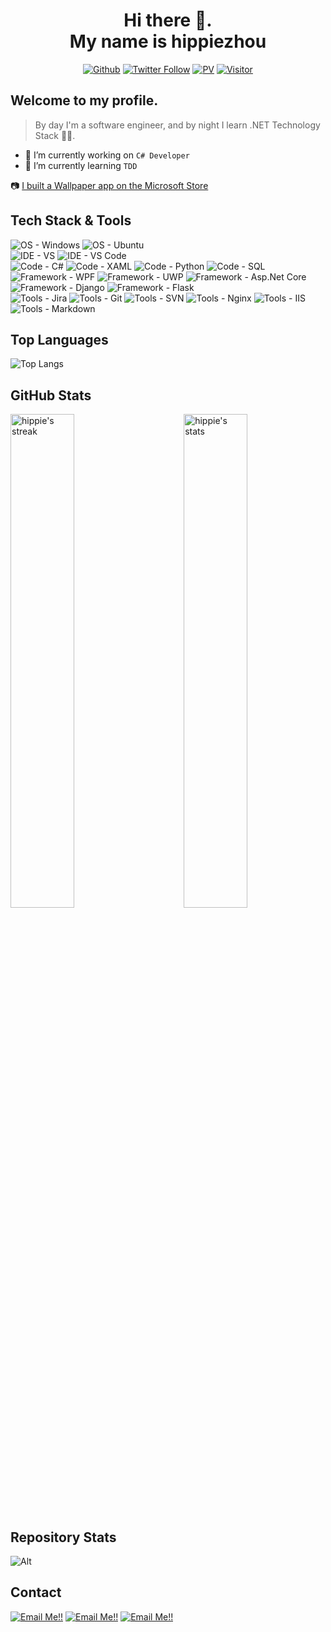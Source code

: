 <!--
**hippieZhou/hippieZhou** is a ✨ _special_ ✨ repository because its `README.md` (this file) appears on your GitHub profile.

Here are some ideas to get you started:

- 🔭 I’m currently working on ...
- 🌱 I’m currently learning ...
- 👯 I’m looking to collaborate on ...
- 🤔 I’m looking for help with ...
- 💬 Ask me about ...
- 📫 How to reach me: ...
- 😄 Pronouns: ...
- ⚡ Fun fact: ...
-->

<div align="center">
  <h1> Hi there 👋. <br>My name is hippiezhou</h1>

[![Github](https://img.shields.io/github/followers/hippiezhou?label=Follow&style=social)](https://github.com/hippiezhou)
[![Twitter Follow](https://img.shields.io/twitter/follow/hippiechou?label=People%20following%20me%20on%20Twitter&style=social)](https://twitter.com/intent/follow?screen_name=hippiechou) 
[![PV](https://komarev.com/ghpvc/?username=hippiezhou&color=ff69b4&label=PV+Since+2021-11-11)](https://github.com/hippiezhou)
[![Visitor](https://visitor-badge.laobi.icu/badge?page_id=hippiezhou.repoName)](https://github.com/hippiezhou)

</div>

## Welcome to my profile.

>By day I'm a software engineer, and by night I learn .NET Technology Stack 🙌🏽. 

- 🔭 I’m currently working on `C# Developer`
- 🌱 I’m currently learning `TDD` 

📷 [I built a Wallpaper app on the Microsoft Store](https://www.microsoft.com/en-us/p/attention-for-uwp/9nc82mfx4btz)

## Tech Stack & Tools
<p>
    <img alt="OS - Windows" src="https://img.shields.io/badge/OS-Windows-blue?style=flat-square&logo=microsoft&logoColor=white&color=%2300A1F1">
    <img alt="OS - Ubuntu" src="https://img.shields.io/badge/OS-Ubuntu-blue?style=flat-square&logo=linux&logoColor=white&color=%2300A1F1">
    <br/>
    <img alt="IDE - VS" src="https://img.shields.io/badge/IDE-VisualStudio-blue?style=flat-square&logo=visual-studio&logoColor=white&color=%2300A1F1">
    <img alt="IDE - VS Code" src="https://img.shields.io/badge/IDE-VSCode-blue?style=flat-square&logo=visual-studio-code&logoColor=white&color=%2300A1F1">
    <br/>
    <img alt="Code - C#" src="https://img.shields.io/badge/Code-CSharp-blue?style=flat-square&logo=c-sharp&logoColor=white&color=%2300A1F1">
    <img alt="Code - XAML" src="https://img.shields.io/badge/Code-XAML-blue?style=flat-square&logo=xaml&logoColor=white&color=%2300A1F1">
    <img alt="Code - Python" src="https://img.shields.io/badge/Code-Python-blue?style=flat-square&logo=python&logoColor=white&color=%2300A1F1">
    <img alt="Code - SQL" src="https://img.shields.io/badge/Code-SQL-blue?style=flat-square&logo=microsoft-sql-server&logoColor=white&color=%2300A1F1">
    <br/>
    <img alt="Framework - WPF" src="https://img.shields.io/badge/Framework-WPF-blue?style=flat-square&logo=wpf&logoColor=white&color=%2300A1F1">
    <img alt="Framework - UWP" src="https://img.shields.io/badge/Framework-UWP-blue?style=flat-square&logo=uwp&logoColor=white&color=%2300A1F1">
    <img alt="Framework - Asp.Net Core" src="https://img.shields.io/badge/Framework-Asp.Net Core-blue?style=flat-square&logo=uwp&logoColor=white&color=%2300A1F1">
    <img alt="Framework - Django" src="https://img.shields.io/badge/Framework-Django-blue?style=flat-square&logo=django&logoColor=white&color=%2300A1F1">
    <img alt="Framework - Flask" src="https://img.shields.io/badge/Framework-Flask-blue?style=flat-square&logo=flask&logoColor=white&color=%2300A1F1">
    <br/>
    <img alt="Tools - Jira" src="https://img.shields.io/badge/Tools-jira-blue?style=flat-square&logo=jira&logoColor=white&color=%2300A1F1">
    <img alt="Tools - Git" src="https://img.shields.io/badge/Tools-Git-blue?style=flat-square&logo=git&logoColor=white&color=%2300A1F1">
    <img alt="Tools - SVN" src="https://img.shields.io/badge/Tools-SVN-blue?style=flat-square&logo=git&logoColor=white&color=%2300A1F1">
    <img alt="Tools - Nginx" src="https://img.shields.io/badge/Tools-Nginx-blue?style=flat-square&logo=nginx&logoColor=white&color=%2300A1F1">
    <img alt="Tools - IIS" src="https://img.shields.io/badge/Tools-IIS-blue?style=flat-square&logo=microsoft-iis&logoColor=white&color=%2300A1F1">
    <img alt="Tools - Markdown" src="https://img.shields.io/badge/Tools-Markdown-blue?style=flat-square&logo=markdown&logoColor=white&color=%2300A1F1">
</p>

## Top Languages 

 ![Top Langs](https://github-readme-stats.vercel.app/api/top-langs/?username=hippiezhou&layout=compact)

## GitHub Stats

 <img src="https://github-readme-stats.vercel.app/api?username=hippiezhou&show_icons=true&theme=dark" alt="hippie's stats" width="45%" align="right"/>
 <img src="https://github-readme-streak-stats.herokuapp.com/?user=hippiezhou&theme=dark" width="45%" alt="hippie's streak">

 ## Repository Stats
 
![Alt](https://repobeats.axiom.co/api/embed/5d21f649966ec115152be58bd39142247521033a.svg "Repobeats analytics image")

## Contact

<a href="mailto:hippiezhou@outlook.com">![Email Me!!](https://img.shields.io/badge/outlook-0b75bf?style=for-the-badge&logo=outlook&logoColor=white)</a>
<a href="https://twitter.com/hippiechou" target="_blank">![Email Me!!](https://img.shields.io/badge/twitter-22a1ee?style=for-the-badge&logo=twitter&logoColor=white)</a>
<a href="https://www.cnblogs.com/hippieZhou" target="_blank">![Email Me!!](https://img.shields.io/badge/cnblogs-2e7acc?style=for-the-badge&logo=cnblogs&logoColor=white)</a>
